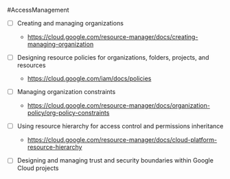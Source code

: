 #AccessManagement
- [ ] Creating and managing organizations
	- https://cloud.google.com/resource-manager/docs/creating-managing-organization

- [ ] Designing resource policies for organizations, folders, projects, and resources
	- https://cloud.google.com/iam/docs/policies

- [ ] Managing organization constraints
	- https://cloud.google.com/resource-manager/docs/organization-policy/org-policy-constraints

- [ ] Using resource hierarchy for access control and permissions inheritance
	- https://cloud.google.com/resource-manager/docs/cloud-platform-resource-hierarchy

- [ ] Designing and managing trust and security boundaries within Google Cloud projects
